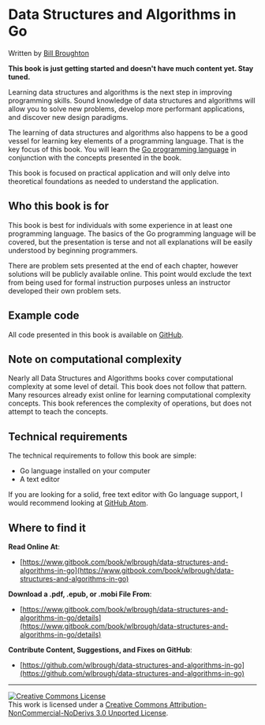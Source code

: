 # Data Structures and Algorithms in Go

Written by [Bill Broughton](http://www.billbroughton.me)

**This book is just getting started and doesn't have much content yet. Stay tuned.**

Learning data structures and algorithms is the next step in improving programming skills. Sound knowledge of data structures and algorithms will allow you to solve new problems, develop more performant applications, and discover new design paradigms.

The learning of data structures and algorithms also happens to be a good vessel for learning key elements of a programming language. That is the key focus of this book. You will learn the [Go programming language](http://golang.org) in conjunction with the concepts presented in the book. 

This book is focused on practical application and will only delve into theoretical foundations as needed to understand the application.

## Who this book is for

This book is best for individuals with some experience in at least one programming language. The basics of the Go programming language will be covered, but the presentation is terse and not all explanations will be easily understood by beginning programmers.

There are problem sets presented at the end of each chapter, however solutions will be publicly available online. This point would exclude the text from being used for formal instruction purposes unless an instructor developed their own problem sets.

## Example code

All code presented in this book is available on [GitHub](https://github.com/wlbrough/data-structures-and-algorithms-in-go-code).

## Note on computational complexity

Nearly all Data Structures and Algorithms books cover computational complexity at some level of detail. This book does not follow that pattern. Many resources already exist online for learning computational complexity concepts. This book references the complexity of operations, but does not attempt to teach the concepts.

## Technical requirements

The technical requirements to follow this book are simple:

* Go language installed on your computer
* A text editor

If you are looking for a solid, free text editor with Go language support, I would recommend looking at [GitHub Atom](https://atom.io/).

## Where to find it

**Read Online At**:

* [https://www.gitbook.com/book/wlbrough/data-structures-and-algorithms-in-go](https://www.gitbook.com/book/wlbrough/data-structures-and-algorithms-in-go)

**Download a .pdf, .epub, or .mobi File From**:

* [https://www.gitbook.com/book/wlbrough/data-structures-and-algorithms-in-go/details](https://www.gitbook.com/book/wlbrough/data-structures-and-algorithms-in-go/details)

**Contribute Content, Suggestions, and Fixes on GitHub**:

* [https://github.com/wlbrough/data-structures-and-algorithms-in-go](https://github.com/wlbrough/data-structures-and-algorithms-in-go)

***

<a rel="license" href="http://creativecommons.org/licenses/by-nc-nd/3.0/"><img alt="Creative Commons License" style="border-width:0" src="https://i.creativecommons.org/l/by-nc-nd/3.0/88x31.png" /></a><br />This work is licensed under a <a rel="license" href="http://creativecommons.org/licenses/by-nc-nd/3.0/">Creative Commons Attribution-NonCommercial-NoDerivs 3.0 Unported License</a>.
